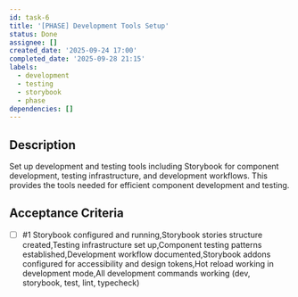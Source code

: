 ```yaml
---
id: task-6
title: '[PHASE] Development Tools Setup'
status: Done
assignee: []
created_date: '2025-09-24 17:00'
completed_date: '2025-09-28 21:15'
labels:
  - development
  - testing
  - storybook
  - phase
dependencies: []
---
```


## Description

Set up development and testing tools including Storybook for component development, testing infrastructure, and development workflows. This provides the tools needed for efficient component development and testing.

## Acceptance Criteria
<!-- AC:BEGIN -->
- [ ] #1 Storybook configured and running,Storybook stories structure created,Testing infrastructure set up,Component testing patterns established,Development workflow documented,Storybook addons configured for accessibility and design tokens,Hot reload working in development mode,All development commands working (dev, storybook, test, lint, typecheck)
<!-- AC:END -->
